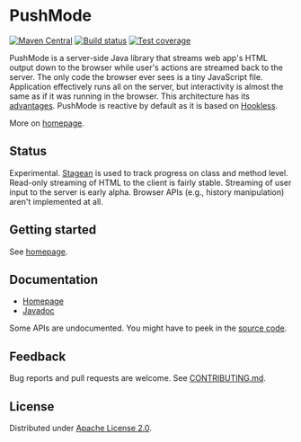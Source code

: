 <!--- Generated by scripts/configure.py --->
# PushMode

[![Maven Central](https://img.shields.io/maven-central/v/com.machinezoo.pushmode/pushmode)](https://search.maven.org/artifact/com.machinezoo.pushmode/pushmode)
[![Build status](https://github.com/robertvazan/pushmode/workflows/build/badge.svg)](https://github.com/robertvazan/pushmode/actions/workflows/build.yml)
[![Test coverage](https://codecov.io/gh/robertvazan/pushmode/branch/master/graph/badge.svg)](https://codecov.io/gh/robertvazan/pushmode)

PushMode is a server-side Java library that streams web app's HTML output down to the browser
while user's actions are streamed back to the server.
The only code the browser ever sees is a tiny JavaScript file.
Application effectively runs all on the server,
but interactivity is almost the same as if it was running in the browser.
This architecture has its [advantages](https://pushmode.machinezoo.com/architecture-comparison).
PushMode is reactive by default as it is based on [Hookless](https://hookless.machinezoo.com/).

More on [homepage](https://pushmode.machinezoo.com/).

## Status

Experimental. [Stagean](https://stagean.machinezoo.com/) is used to track progress on class and method level.
Read-only streaming of HTML to the client is fairly stable. Streaming of user input to the server is early alpha.
Browser APIs (e.g., history manipulation) aren't implemented at all.

## Getting started

See [homepage](https://pushmode.machinezoo.com/).

## Documentation

* [Homepage](https://pushmode.machinezoo.com/)
* [Javadoc](https://pushmode.machinezoo.com/javadoc/com.machinezoo.pushmode/module-summary.html)

Some APIs are undocumented. You might have to peek in the [source code](src/main/java/com/machinezoo/pushmode).

## Feedback

Bug reports and pull requests are welcome. See [CONTRIBUTING.md](CONTRIBUTING.md).

## License

Distributed under [Apache License 2.0](LICENSE).
